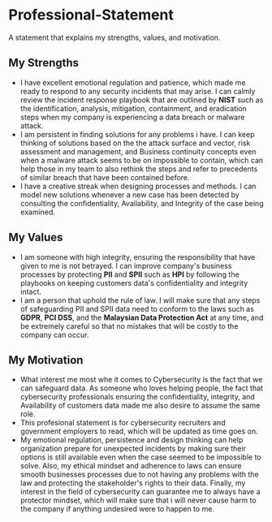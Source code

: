 # Professional-Statement
A statement that explains my strengths, values, and motivation.

<h2>My Strengths</h2>
<ul>
  <li> I have excellent emotional regulation and patience, which made me ready to respond to any security incidents that may arise. I can calmly review the incident response playbook that are outlined by <b>NIST</b> such as the identification, analysis, mitigation, containment, and eradication steps when my company is experiencing a data breach or malware attack.</li>
  <li> I am persistent in finding solutions for any problems i have. I can keep thinking of solutions based on the the attack surface and vector, risk assessment and management, and Business continuity concepts even when a malware attack seems to be on impossible to contain, which can help those in my team to also rethink the steps and refer to precedents of similar breach that have been contained before.</li>
  <li> I have a creative streak when designing processes and methods. I can model new solutions whenever a new case has been detected by consulting the confidentiality, Availability, and Integrity of the case being examined.</li>
</ul>

<h2>My Values</h2>
<ul>
  <li> I am someone with high integrity, ensuring the responsibility that have given to me is not betrayed. I can improve company's business processes by protecting <b>PII</b> and <b>SPII</b> such as <b>HPI</b> by following the playbooks on keeping customers data's confidentiality and integrity intact.</li>
  <li> I am a person that uphold the rule of law. I will make sure that any steps of safeguarding PII and SPII data need to conform to the laws such as <b>GDPR</b>, <b>PCI DSS</b>, and the <b>Malaysian Data Protection Act</b> at any time, and be extremely careful so that no mistakes that will be costly to the company can occur.</li>
</ul>

<h2>My Motivation</h2>
<ul>
  <li> What interest me most whe it comes to Cybersecurity is the fact that we can safeguard data. As someone who loves helping people, the fact that cybersecurity professionals ensuring the confidentiality, integrity, and Availability of customers data made me also desire to assume the same role.</li>
  <li> This profesional statement is for cybersecurity recruiters and government employers to read, which will be updated as time goes on.</li>
  <li> My emotional regulation, persistence and  design thinking can help organization prepare for unexpected incidents by making sure their options is still available even when the case seemed to be impossible to solve. Also, my ethical mindset and adherence to laws can ensure smooth businesses processes due to not having any problems with the law and protecting the stakeholder's rights to their data. Finally, my interest in the field of cybersecurity can guarantee me to always have a protector mindset, which will make sure that i will never cause harm to the company if anything undesired were to happen to me.</li>
</ul>

